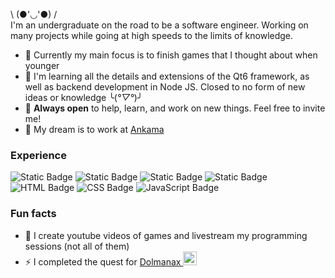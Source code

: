 \ (●'◡'●) / <br>
I'm an undergraduate on the road to be a software engineer. Working on many projects while going at high speeds to the limits of knowledge.
* 🔋 Currently my main focus is to finish games that I thought about when younger
* 🌱 I'm learning all the details and extensions of the Qt6 framework, as well as backend development in Node JS. Closed to no form of new ideas or knowledge ╰(*°▽°*)╯ 
* 👯 **Always open** to help, learn, and work on new things. Feel free to invite me!
* 🎯 My dream is to work at [Ankama](https://www.ankama.com/en/about)
### Experience
![Static Badge](https://img.shields.io/badge/Python-3-yellow?style=for-the-badge&logo=python&logoColor=white&labelColor=blue)
![Static Badge](https://img.shields.io/badge/Visual_Basic-cyan?style=for-the-badge&logo=visual%20studio%20code&logoColor=blue)
![Static Badge](https://img.shields.io/badge/Wolfram_Language-red?style=for-the-badge&logo=wolfram&logoColor=white)
![Static Badge](https://img.shields.io/badge/C%2B%2B-blue?style=for-the-badge&logo=c%2B%2B&logoColor=white&labelColor=darkblue)
![HTML Badge](https://img.shields.io/badge/-HTML-E34F26?style=for-the-badge&logo=HTML5&logoColor=white)
![CSS Badge](https://img.shields.io/badge/-CSS-1572B6?style=for-the-badge&logo=CSS3&logoColor=white)
![JavaScript Badge](https://img.shields.io/badge/-JavaScript-F7DF1E?style=for-the-badge&logo=JavaScript&logoColor=black)
### Fun facts
* 💬 I create youtube videos of games and livestream my programming sessions (not all of them)
* ⚡ I completed the quest for [Dolmanax <img align=down width=22 heigth=22 src='https://static.ankama.com/dofus/www/game/items/200/23018.png'>](https://www.dofuspourlesnoobs.com/calendrier-de-lalmanax.html)
<!--
